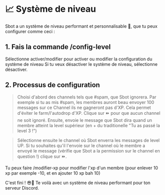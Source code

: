 # 📈 Système de niveau

Sbot a un système de niveau performant et personnalisable 🎉, que tu peux configurer comme ceci :

## 1. Fais la commande /config-level

Sélectionne activer/modifier pour activer ou modifier la configuration du système de niveau
Si tu veux désactiver le système de niveau, sélectionne désactiver.

## 2. Processus de configuration

> Choisi d'abord des channels tels que #spam, que Sbot ignorera. Par exemple si tu as mis #spam, les membres auront beau envoyer 100 messages sur ce Channel ils ne gagneront pas d'XP. Cela permet d'éviter le farm/l'autodrop d'XP. Clique sur ⏩ pour que aucun channel ne soit ignoré. Ensuite, envoie le message que Sbot dira quand un membre atteint la level supérieur (en + du traditionelle "Tu as passé la level 3 !")

> Sélectionne ensuite le channel où Sbot enverra les messages de level UP. Si tu souhaites qu'il l'envoie sur le channel où le membre a envoyé le message (vérifie que Sbot a la permission sur le channel en question !) clique sur ⏩.

Tu peux faire /modifier-xp pour modifier l'xp d'un membre (pour enlever 10 xp par exemple -10, et en ajouter 10 xp bah 10)

C'est fini ! 😎🎉 Te voilà avec un système de niveau performant pour ton serveur Discord.